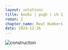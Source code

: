 ```yaml
---
layout: solutions
title: books | pugh | ch 1
roman: I
chapter_name: Real Numbers
date: 2024-12-26
---
```


![construction][]

[construction]: {{site.baseurl}}/_data/images/construction.png
